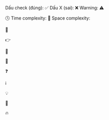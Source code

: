 Dấu check (đúng): ✅
Dấu X (sai): ❌
Warning: ⚠️

🕓 Time complexity: 
💾 Space complexity:

👏

👉

🧠

🧩

❓

ℹ️


💡

🔗

🔥